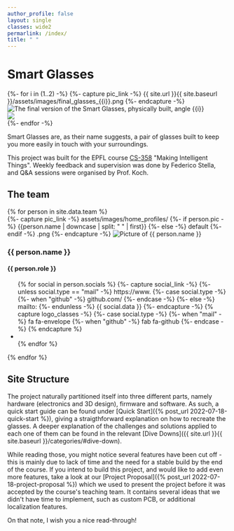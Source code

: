 ```yaml
--- 
author_profile: false
layout: single
classes: wide2
permarlink: /index/
title: " "
---
```

# Smart Glasses

<div id="glasses_images_container">
    {%- for i in (1..2) -%}
    {%- capture pic_link -%} {{ site.url }}{{ site.baseurl }}/assets/images/final_glasses_{{i}}.png {%- endcapture -%}
    <div class="column elements_no_2">
        <!-- The HTML for the animations is adapted from Copyright (c) 2022 by Shaw (https://codepen.io/shshaw/pen/LBZyyM) -->
        <div class="glasses" style="background-image: url('{{pic_link}}'); --row-total: 5;">
            <img alt="The final version of the Smart Glasses, physically built, angle {{i}}" src="{{pic_link}}">
            <div class="glasses__popup">
                <img src="{{pic_link}}" /><div class="glasses__row" style="--row-index: 0; --random: 0.23"><div class="glasses__row-inner"></div>
                </div><div class="glasses__row" style="--row-index: 1; --random: 0.72">
                    <div class="glasses__row-inner"></div>
                </div>
                <div class="glasses__row" style="--row-index: 2; --random: 0.11">
                    <div class="glasses__row-inner"></div>
                </div>
                <div class="glasses__row" style="--row-index: 3; --random: 0.50">
                    <div class="glasses__row-inner"></div>
                </div>
                <div class="glasses__row" style="--row-index: 4; --random: 0.39;">
                    <div class="glasses__row-inner"></div>
                </div>
            </div>
        </div>
    </div>
    {%- endfor -%}
</div>


Smart Glasses are, as their name suggests, a pair of glasses built to keep you more easily in touch with your surroundings.

This project was built for the EPFL course <a href="https://edu.epfl.ch/studyplan/en/bachelor/computer-science/coursebook/making-intelligent-things-CS-358">CS-358</a> "Making Intelligent Things".
Weekly feedback and supervision was done by Federico Stella, and Q&A sessions were organised by Prof. Koch.

## The team

<div id="team_cards">
{% for person in site.data.team %}
    <p style="display: none;">{{ person | json}}</p>
    <div class="column elements_no_{{ site.data.team.size }} team_member">
        <div class="pic_or_avatar">
            {%- capture pic_link -%} 
                assets/images/home_profiles/
                {%- if person.pic -%}
                    {{person.name | downcase | split: " " | first}}
                {%- else -%}
                    default
                {%- endif -%}
                .png
            {%- endcapture -%}
            <img src="{{ pic_link }}" alt="Picture of {{ person.name }}">
        </div>
        <div class="info"> 
            <h3 class="name">{{ person.name }}</h3>
            <h4 class="role">{{ person.role }}</h4>
        </div>
        <ul class="socials">
        {% for social in person.socials %}
            {%- capture social_link -%}
                {%- unless social.type == "mail" -%}
                    https://www. 
                    {%- case social.type -%}
                        {%- when "github" -%} 
                        github.com/
                    {%- endcase -%}
                {%- else -%}
                    mailto:
                {%- endunless -%}
                {{ social.data }}
            {%- endcapture -%}
            {% capture logo_classes -%}
                {%- case social.type -%}
                    {%- when "mail" -%}
                        fa fa-envelope
                    {%- when "github" -%}
                        fab fa-github
                {%- endcase -%}
            {% endcapture %}
            <li> 
                <a href="{{social_link}}">
                    <i class="{{logo_classes}}" aria-hidden="true"> </i>
                </a>
            </li>
        {% endfor %}
        </ul>
    </div>
{% endfor %}
</div>



## Site Structure

The project naturally partitioned itself into three different parts, namely hardware (electronics and 3D design), firmware and software. 
As such, a quick start guide can be found under [Quick Start]({% post_url 2022-07-18-quick-start %}), giving a straigthforward explanation on how to recreate the glasses. A deeper explanation of the challenges and solutions applied to each one of them can be found in the relevant [Dive Downs]({{ site.url }}{{ site.baseurl }}/categories/#dive-down).

While reading those, you might notice several features have been cut off - this is mainly due to lack of time and the need for a stable build by the end of the course. If you intend to build this project, and would like to add even more features, take a look at our [Project Proposal]({% post_url 2022-07-18-project-proposal %}) which we used to present the project before it was accepted by the course's teaching team. It contains several ideas that we didn't have time to implement, such as custom PCB, or additional localization features.

On that note, I wish you a nice read-through!

<script>
    let glass_images = document.getElementsByClassName("glasses");
    let masthead = document.getElementsByClassName("masthead")[0];
    let m_text = document.getElementById("site-nav");
    var previous_bo = masthead.style.border;
    var previous_ba = m_text.style.background;
    for(let i=0; i< glass_images.length;i++){
        glass_images[i].addEventListener('mouseover',function(){masthead.style.border = "0";
                                                                m_text.style.background = "inherit"});
        glass_images[i].addEventListener('mouseout',function(){masthead.style.border = previous_bo;
                                                                m_text.style.background = previous_ba;});
    }
</script>